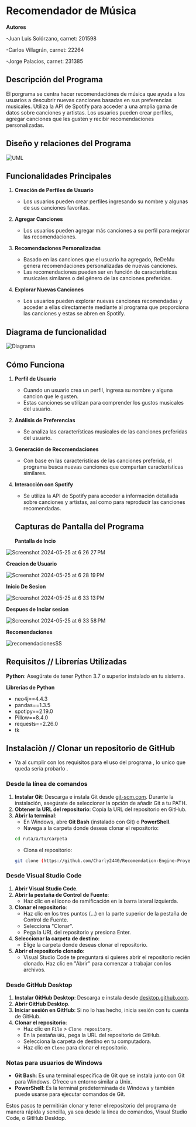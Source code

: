 # Recomendador de Música

**Autores**

-Juan Luis Solórzano, carnet: 201598

-Carlos Villagrán, carnet: 22264

-Jorge Palacios, carnet: 231385

## Descripción del Programa

El porgrama se centra hacer recomendaciónes de música que ayuda a los usuarios a descubrir nuevas canciones basadas en sus preferencias musicales. Utiliza la API de Spotify para acceder a una amplia gama de datos sobre canciones y artistas. Los usuarios pueden crear perfiles, agregar canciones que les gusten y recibir recomendaciones personalizadas.

## Diseño y relaciones del Programa 

![UML ](https://github.com/Charly2440/Recomendation-Engine-Proyecto-2/assets/134471477/9ed74fb6-2497-4c2a-91ca-7b499c3a320d)


## Funcionalidades Principales

1. **Creación de Perfiles de Usuario**
   - Los usuarios pueden crear perfiles ingresando su nombre y algunas de sus canciones favoritas.

2. **Agregar Canciones**
   - Los usuarios pueden agregar más canciones a su perfil para mejorar las recomendaciones.

3. **Recomendaciones Personalizadas**
   - Basado en las canciones que el usuario ha agregado, ReDeMu genera recomendaciones personalizadas de nuevas canciones.
   - Las recomendaciones pueden ser en función de características musicales similares o del género de las canciones preferidas.

4. **Explorar Nuevas Canciones**
   - Los usuarios pueden explorar nuevas canciones recomendadas y acceder a ellas directamente mediante al programa que proporciona las canciones y estas se abren en Spotify.

## Diagrama de funcionalidad 

![Diagrama](https://github.com/Charly2440/Recomendation-Engine-Proyecto-2/assets/134471477/f023fcaf-f856-42c5-a7be-75f228a85a86)


## Cómo Funciona

1. **Perfil de Usuario**
   - Cuando un usuario crea un perfil, ingresa su nombre y alguna cancion que le gusten.
   - Estas canciones se utilizan para comprender los gustos musicales del usuario.

2. **Análisis de Preferencias**
   - Se analiza las características musicales de las canciones preferidas del usuario.

3. **Generación de Recomendaciones**
   - Con base en las características de las canciones preferida, el programa busca nuevas canciones que compartan características similares.
  

4. **Interacción con Spotify**
   - Se utiliza la API de Spotify para acceder a información detallada sobre canciones y artistas, así como para reproducir las canciones recomendadas.
  
   ## Capturas de Pantalla del Programa

   **Pantalla de Incio**
   
![Screenshot 2024-05-25 at 6 26 27 PM](https://github.com/Charly2440/Recomendation-Engine-Proyecto-2/assets/134471477/76732851-d9ad-491b-a4e5-df81c6e3ea8e)


**Creacion de Usuario** 

![Screenshot 2024-05-25 at 6 28 19 PM](https://github.com/Charly2440/Recomendation-Engine-Proyecto-2/assets/134471477/2b50e6a5-a0a0-4b5d-8050-b66d1d20de3f)

**Inicio De Sesion** 

![Screenshot 2024-05-25 at 6 33 13 PM](https://github.com/Charly2440/Recomendation-Engine-Proyecto-2/assets/134471477/7e505a3c-8991-4d60-a4a7-a7f088876c2e)

**Despues de Inciar sesion** 

![Screenshot 2024-05-25 at 6 33 58 PM](https://github.com/Charly2440/Recomendation-Engine-Proyecto-2/assets/134471477/ce5517ae-4aec-4cde-bc75-1c177877c645)

**Recomendaciones** 

![recomendacionesSS](https://github.com/Charly2440/Recomendation-Engine-Proyecto-2/assets/134471477/e3c24dfa-1795-4a2c-9cbe-18c6be2aed6e)



  ## Requisitos // Librerías Utilizadas
  
 **Python**: Asegúrate de tener Python 3.7 o superior instalado en tu sistema.
 
 **Librerias de Python**
- neo4j==4.4.3
- pandas==1.3.5
- spotipy==2.19.0
- Pillow==8.4.0
- requests==2.26.0
- tk





## Instalaciòn // Clonar un repositorio de GitHub

- Ya al cumplir con los requisitos para el uso del programa , lo unico que queda seria probarlo .

### Desde la línea de comandos

1. **Instalar Git**: Descarga e instala Git desde [git-scm.com](https://git-scm.com/). Durante la instalación, asegúrate de seleccionar la opción de añadir Git a tu PATH.
2. **Obtener la URL del repositorio**: Copia la URL del repositorio en GitHub.
3. **Abrir la terminal**:
   - En Windows, abre **Git Bash** (instalado con Git) o **PowerShell**.
   - Navega a la carpeta donde deseas clonar el repositorio:
    ```sh
    cd ruta/a/tu/carpeta
    ```
   - Clona el repositorio:
    ```sh
    git clone (https://github.com/Charly2440/Recomendation-Engine-Proyecto-2.git)
    ```

### Desde Visual Studio Code

1. **Abrir Visual Studio Code**.
2. **Abrir la pestaña de Control de Fuente**:
   - Haz clic en el icono de ramificación en la barra lateral izquierda.
3. **Clonar el repositorio**:
   - Haz clic en los tres puntos (...) en la parte superior de la pestaña de Control de Fuente.
   - Selecciona "Clonar".
   - Pega la URL del repositorio y presiona Enter.
4. **Seleccionar la carpeta de destino**:
   - Elige la carpeta donde deseas clonar el repositorio.
5. **Abrir el repositorio clonado**:
   - Visual Studio Code te preguntará si quieres abrir el repositorio recién clonado. Haz clic en "Abrir" para comenzar a trabajar con los archivos.

### Desde GitHub Desktop

1. **Instalar GitHub Desktop**: Descarga e instala desde [desktop.github.com](https://desktop.github.com/).
2. **Abrir GitHub Desktop**.
3. **Iniciar sesión en GitHub**: Si no lo has hecho, inicia sesión con tu cuenta de GitHub.
4. **Clonar el repositorio**:
   - Haz clic en `File` > `Clone repository`.
   - En la pestaña `URL`, pega la URL del repositorio de GitHub.
   - Selecciona la carpeta de destino en tu computadora.
   - Haz clic en `Clone` para clonar el repositorio.

### Notas para usuarios de Windows

- **Git Bash**: Es una terminal específica de Git que se instala junto con Git para Windows. Ofrece un entorno similar a Unix.
- **PowerShell**: Es la terminal predeterminada de Windows y también puede usarse para ejecutar comandos de Git.

Estos pasos te permitirán clonar y tener el repositorio del programa de manera rápida y sencilla, ya sea desde la línea de comandos, Visual Studio Code, o GitHub Desktop.



